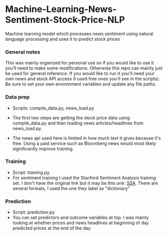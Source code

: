# Machine-Learning-News-Sentiment-Stock-Price-NLP

Machine learning model which processes news sentiment using natural language processing and uses it to predict stock prices

### General notes

This was mainly organized for personal use so if you would like to use it you’ll need to make some modifications. Otherwise this repo can mainly just be used for general reference. If you would like to run it you'll need your own news and stock API access (I used free ones you'll see in the scripts). Be sure to set your own environment variables and update any file paths.

### Data prep

- Scripts: compile_data.py, news_load.py
- The first two steps are getting the stock price data using compile_data.py and then loading news articles/headlines from news_load.py.

- The news api used here is limited in how much text it gives because it's free. Using a paid service such as Bloomberg news would most likely significantly improve training.

### Training

- Script: training.py.
- For sentiment training I used the Stanford Sentiment Analysis training set. I don't have the original link but it may be this one: [SSA](https://www.kaggle.com/datasets/atulanandjha/stanford-sentiment-treebank-v2-sst2/). There are several formats, I used the one they label as "dictionary"

### Prediction

- Script: prediction.py
- You can set predictors and outcome variables at top. I was mainly looking at whether prices and news headlines at beginning of day predicted prices at the end of the day
